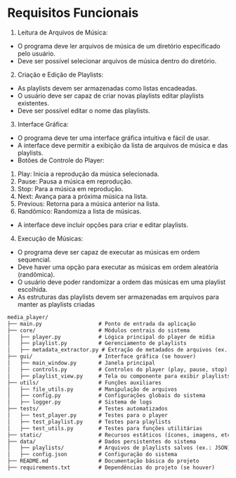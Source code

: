 
# Requisitos Funcionais

1. Leitura de Arquivos de Música:
  - O programa deve ler arquivos de música de um diretório especificado pelo
usuário.
  - Deve ser possível selecionar arquivos de música dentro do diretório.
2. Criação e Edição de Playlists:
  - As playlists devem ser armazenadas como listas encadeadas.
  - O usuário deve ser capaz de criar novas playlists editar playlists existentes.
  - Deve ser possível editar o nome das playlists.
3. Interface Gráfica:
  - O programa deve ter uma interface gráfica intuitiva e fácil de usar.
  - A interface deve permitir a exibição da lista de arquivos de música e das playlists.
  - Botões de Controle do Player:
1. Play: Inicia a reprodução da música selecionada.
2. Pause: Pausa a música em reprodução.
3. Stop: Para a música em reprodução.
4. Next: Avança para a próxima música na lista.
5. Previous: Retorna para a música anterior na lista.
6. Randômico: Randomiza a lista de músicas.
  - A interface deve incluir opções para criar e editar playlists.
4. Execução de Músicas:
  - O programa deve ser capaz de executar as músicas em ordem sequencial.
  - Deve haver uma opção para executar as músicas em ordem aleatória (randômica).
  - O usuário deve poder randomizar a ordem das músicas em uma playlist escolhida.
  - As estruturas das playlists devem ser armazenadas em arquivos para manter as playlists criadas

```markdown
media_player/
├── main.py                  # Ponto de entrada da aplicação
├── core/                    # Módulos centrais do sistema
│   ├── player.py            # Lógica principal do player de mídia
│   ├── playlist.py          # Gerenciamento de playlists
│   ├── metadata_extractor.py # Extração de metadados de arquivos (ex.: duração)
├── gui/                     # Interface gráfica (se houver)
│   ├── main_window.py       # Janela principal
│   ├── controls.py          # Controles do player (play, pause, stop)
│   ├── playlist_view.py     # Tela ou componente para exibir playlists
├── utils/                   # Funções auxiliares
│   ├── file_utils.py        # Manipulação de arquivos
│   ├── config.py            # Configurações globais do sistema
│   ├── logger.py            # Sistema de logs
├── tests/                   # Testes automatizados
│   ├── test_player.py       # Testes para o player
│   ├── test_playlist.py     # Testes para playlists
│   ├── test_utils.py        # Testes para funções utilitárias
├── static/                  # Recursos estáticos (ícones, imagens, etc.)
├── data/                    # Dados persistentes do sistema
│   ├── playlists/           # Arquivos de playlists salvos (ex.: JSON)
│   ├── config.json          # Configuração do sistema
├── README.md                # Documentação básica do projeto
├── requirements.txt         # Dependências do projeto (se houver)
```

